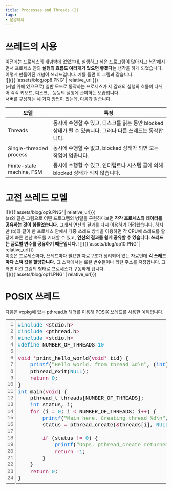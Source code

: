 ```yaml
---
title: Processes and Threads (2)
tags:
- 운영체제
---
```


# 쓰레드의 사용
이전에는 프로세스의 개념밖에 없었는데, 실행하고 싶은 프로그램이 많아지고 복잡해지면서 프로세스 안의 **실행의 흐름도 여러개가 있으면 좋겠다**는 생각을 하게 되었습니다. 이렇게 만들어진 개념이 쓰레드입니다. 예를 들면 이 그림과 같습니다.  
![]({{ 'assets/blog/op8.PNG' | relative_url }})   
(커널 위에 있으므로) 일반 모드로 동작하는 프로세스가 세 갈래의 실행의 흐름이 나뉘어 각각 키보드, 디스크, ..등등의 실행에 관여하는 모습입니다.   
서버를 구성하는 세 가지 방법이 있는데,  다음과 같습니다.

| 모델 | 특징 |
| -------- | -------- | 
| Threads    | 동시에 수행할 수 있고, 디스크를 읽는 동안 blocked 상태가 될 수 있습니다. 그러나 다른 쓰레드는 동작합니다.    | 
| Single-threaded process     | 동시에 수행할 수 없고, blocked 상태가 되면 모든 작업이 멈춥니다.   | 
| Finite-state machine, FSM    | 동시에 수행할 수 있고, 인터럽트나 시스템 콜에 의해 blocked 상태가 되지 않습니다.    |   

# 고전 쓰레드 모델
![]({{'assets/blog/op9.PNG' | relative_url}})   
(a)와 같은 그림으로 어떤 프로그램의 병렬을 구현하다보면 **각각 프로세스와 데이터를 공유하는 것이 힘들었습니다.** 그래서 연산의 결과를 다시 이용하기 어려웠습니다. 하지만 (b)와 같이 한 프로세스 안에서 다중 쓰레드 방식을 이용하면 각 CPU에 쓰레드를 할당에 빠른 연산 속도를 기대할 수 있고, **연산의 결과를 쉽게 공유할 수 있습니다. 쓰레드는 글로벌 변수를 공유하기 때문입니다.** 
![]({{'assets/blog/op10.PNG' | relative_url}})   
이것은 프로세스마다, 쓰레드마다 필요한 자료구조가 정리되어 있는 자료인데 **각 쓰레드마다 스택 값을 할당합니다.** 그 스택에서는 로컬 변수들이나 리턴 주소를 저장합니다. 그러면 이런 그림의 형태로 프로세스가 구동하게 됩니다.  
![]({{'assets/blog/op11.PNG' | relative_url}})
# POSIX 쓰레드
다음은 vcpkg에 있는 pthread.h 헤더를 이용해 POSIX 쓰레드를 사용한 예제입니다.
<div class="colorscripter-code" style="color:#010101;font-family:Consolas, 'Liberation Mono', Menlo, Courier, monospace !important; position:relative !important;overflow:auto"><table class="colorscripter-code-table" style="margin:0;padding:0;border:none;background-color:#fafafa;border-radius:4px;" cellspacing="0" cellpadding="0"><tr><td style="padding:6px;border-right:2px solid #e5e5e5"><div style="margin:0;padding:0;word-break:normal;text-align:right;color:#666;font-family:Consolas, 'Liberation Mono', Menlo, Courier, monospace !important;line-height:130%"><div style="line-height:130%">1</div><div style="line-height:130%">2</div><div style="line-height:130%">3</div><div style="line-height:130%">4</div><div style="line-height:130%">5</div><div style="line-height:130%">6</div><div style="line-height:130%">7</div><div style="line-height:130%">8</div><div style="line-height:130%">9</div><div style="line-height:130%">10</div><div style="line-height:130%">11</div><div style="line-height:130%">12</div><div style="line-height:130%">13</div><div style="line-height:130%">14</div><div style="line-height:130%">15</div><div style="line-height:130%">16</div><div style="line-height:130%">17</div><div style="line-height:130%">18</div><div style="line-height:130%">19</div><div style="line-height:130%">20</div><div style="line-height:130%">21</div><div style="line-height:130%">22</div><div style="line-height:130%">23</div><div style="line-height:130%">24</div></div></td><td style="padding:6px 0;text-align:left"><div style="margin:0;padding:0;color:#010101;font-family:Consolas, 'Liberation Mono', Menlo, Courier, monospace !important;line-height:130%"><div style="padding:0 6px; white-space:pre; line-height:130%"><span style="color:#0086b3">#include</span>&nbsp;<span style="color:#ff3399"></span><span style="color:#a71d5d">&lt;</span>stdio.h<span style="color:#ff3399"></span><span style="color:#a71d5d">&gt;</span></div><div style="padding:0 6px; white-space:pre; line-height:130%"><span style="color:#0086b3">#include</span>&nbsp;<span style="color:#ff3399"></span><span style="color:#a71d5d">&lt;</span>pthread.h<span style="color:#ff3399"></span><span style="color:#a71d5d">&gt;</span></div><div style="padding:0 6px; white-space:pre; line-height:130%"><span style="color:#0086b3">#include</span>&nbsp;<span style="color:#ff3399"></span><span style="color:#a71d5d">&lt;</span>stdio.h<span style="color:#ff3399"></span><span style="color:#a71d5d">&gt;</span></div><div style="padding:0 6px; white-space:pre; line-height:130%"><span style="color:#0086b3">#define</span>&nbsp;NUMBER_OF_THREADS&nbsp;<span style="color:#0099cc">10</span></div><div style="padding:0 6px; white-space:pre; line-height:130%">&nbsp;</div><div style="padding:0 6px; white-space:pre; line-height:130%"><span style="color:#a71d5d">void</span>&nbsp;<span style="color:#ff3399"></span><span style="color:#a71d5d">*</span>print_hello_world(<span style="color:#a71d5d">void</span><span style="color:#a71d5d">*</span>&nbsp;tid)&nbsp;{</div><div style="padding:0 6px; white-space:pre; line-height:130%">&nbsp;&nbsp;&nbsp;&nbsp;<span style="color:#066de2">printf</span>(<span style="color:#63a35c">"Hello&nbsp;World.&nbsp;from&nbsp;thread&nbsp;%d\n"</span>,&nbsp;(<span style="color:#066de2">int</span>)tid);</div><div style="padding:0 6px; white-space:pre; line-height:130%">&nbsp;&nbsp;&nbsp;&nbsp;pthread_exit(<span style="color:#0086b3">NULL</span>);</div><div style="padding:0 6px; white-space:pre; line-height:130%">&nbsp;&nbsp;&nbsp;&nbsp;<span style="color:#a71d5d">return</span>&nbsp;<span style="color:#0099cc">0</span>;</div><div style="padding:0 6px; white-space:pre; line-height:130%">}</div><div style="padding:0 6px; white-space:pre; line-height:130%"><span style="color:#066de2">int</span>&nbsp;main(<span style="color:#a71d5d">void</span>)&nbsp;{</div><div style="padding:0 6px; white-space:pre; line-height:130%">&nbsp;&nbsp;&nbsp;&nbsp;pthread_t&nbsp;threads[NUMBER_OF_THREADS];</div><div style="padding:0 6px; white-space:pre; line-height:130%">&nbsp;&nbsp;&nbsp;&nbsp;<span style="color:#066de2">int</span>&nbsp;status,&nbsp;i;</div><div style="padding:0 6px; white-space:pre; line-height:130%">&nbsp;&nbsp;&nbsp;&nbsp;<span style="color:#a71d5d">for</span>&nbsp;(i&nbsp;<span style="color:#ff3399"></span><span style="color:#a71d5d">=</span>&nbsp;<span style="color:#0099cc">0</span>;&nbsp;i&nbsp;<span style="color:#ff3399"></span><span style="color:#a71d5d">&lt;</span>&nbsp;NUMBER_OF_THREADS;&nbsp;i<span style="color:#ff3399"></span><span style="color:#a71d5d">+</span><span style="color:#ff3399"></span><span style="color:#a71d5d">+</span>)&nbsp;{</div><div style="padding:0 6px; white-space:pre; line-height:130%">&nbsp;&nbsp;&nbsp;&nbsp;&nbsp;&nbsp;&nbsp;&nbsp;<span style="color:#066de2">printf</span>(<span style="color:#63a35c">"Main&nbsp;here.&nbsp;Creating&nbsp;thread&nbsp;%d\n"</span>,&nbsp;i);</div><div style="padding:0 6px; white-space:pre; line-height:130%">&nbsp;&nbsp;&nbsp;&nbsp;&nbsp;&nbsp;&nbsp;&nbsp;status&nbsp;<span style="color:#ff3399"></span><span style="color:#a71d5d">=</span>&nbsp;pthread_create(<span style="color:#ff3399"></span><span style="color:#a71d5d">&amp;</span>threads[i],&nbsp;<span style="color:#0086b3">NULL</span>,&nbsp;print_hello_world,&nbsp;(<span style="color:#a71d5d">void</span><span style="color:#a71d5d">*</span>)i);</div><div style="padding:0 6px; white-space:pre; line-height:130%">&nbsp;</div><div style="padding:0 6px; white-space:pre; line-height:130%">&nbsp;&nbsp;&nbsp;&nbsp;&nbsp;&nbsp;&nbsp;&nbsp;<span style="color:#a71d5d">if</span>&nbsp;(status&nbsp;<span style="color:#ff3399"></span><span style="color:#a71d5d">!</span><span style="color:#ff3399"></span><span style="color:#a71d5d">=</span>&nbsp;<span style="color:#0099cc">0</span>)&nbsp;{</div><div style="padding:0 6px; white-space:pre; line-height:130%">&nbsp;&nbsp;&nbsp;&nbsp;&nbsp;&nbsp;&nbsp;&nbsp;&nbsp;&nbsp;&nbsp;&nbsp;<span style="color:#066de2">printf</span>(<span style="color:#63a35c">"Oops.&nbsp;pthread_create&nbsp;returned&nbsp;error&nbsp;code&nbsp;%d\n"</span>,&nbsp;status);</div><div style="padding:0 6px; white-space:pre; line-height:130%">&nbsp;&nbsp;&nbsp;&nbsp;&nbsp;&nbsp;&nbsp;&nbsp;&nbsp;&nbsp;&nbsp;&nbsp;<span style="color:#a71d5d">return</span>&nbsp;<span style="color:#ff3399"></span><span style="color:#a71d5d">-</span><span style="color:#0099cc">1</span>;</div><div style="padding:0 6px; white-space:pre; line-height:130%">&nbsp;&nbsp;&nbsp;&nbsp;&nbsp;&nbsp;&nbsp;&nbsp;}</div><div style="padding:0 6px; white-space:pre; line-height:130%">&nbsp;&nbsp;&nbsp;&nbsp;}</div><div style="padding:0 6px; white-space:pre; line-height:130%">&nbsp;&nbsp;&nbsp;&nbsp;<span style="color:#a71d5d">return</span>&nbsp;<span style="color:#0099cc">0</span>;</div><div style="padding:0 6px; white-space:pre; line-height:130%">}</div></div><div style="text-align:right;margin-top:-13px;margin-right:5px;font-size:9px;font-style:italic"><a href="http://colorscripter.com/info#e" target="_blank" style="color:#e5e5e5text-decoration:none">Colored by Color Scripter</a></div></td><td style="vertical-align:bottom;padding:0 2px 4px 0"><a href="http://colorscripter.com/info#e" target="_blank" style="text-decoration:none;color:white"><span style="font-size:9px;word-break:normal;background-color:#e5e5e5;color:white;border-radius:10px;padding:1px">cs</span></a></td></tr></table></div>
